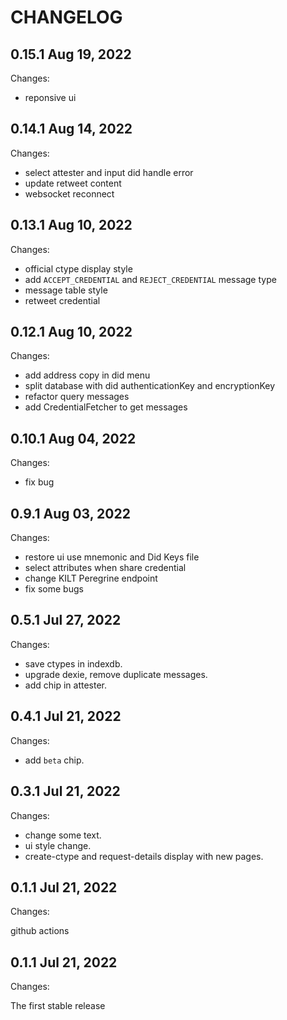 # CHANGELOG

## 0.15.1 Aug 19, 2022

Changes:

- reponsive ui

## 0.14.1 Aug 14, 2022

Changes:

- select attester and input did handle error
- update retweet content
- websocket reconnect

## 0.13.1 Aug 10, 2022

Changes:

- official ctype display style
- add `ACCEPT_CREDENTIAL` and `REJECT_CREDENTIAL` message type
- message table style
- retweet credential

## 0.12.1 Aug 10, 2022

Changes:

- add address copy in did menu
- split database with did authenticationKey and encryptionKey
- refactor query messages
- add CredentialFetcher to get messages

## 0.10.1 Aug 04, 2022

Changes:

- fix bug

## 0.9.1 Aug 03, 2022

Changes:

- restore ui use mnemonic and Did Keys file
- select attributes when share credential
- change KILT Peregrine endpoint
- fix some bugs

## 0.5.1 Jul 27, 2022

Changes:

- save ctypes in indexdb.
- upgrade dexie, remove duplicate messages.
- add chip in attester.

## 0.4.1 Jul 21, 2022

Changes:

- add `beta` chip.

## 0.3.1 Jul 21, 2022

Changes:

- change some text.
- ui style change.
- create-ctype and request-details display with new pages.


## 0.1.1 Jul 21, 2022

Changes:

github actions


## 0.1.1 Jul 21, 2022

Changes:

The first stable release
